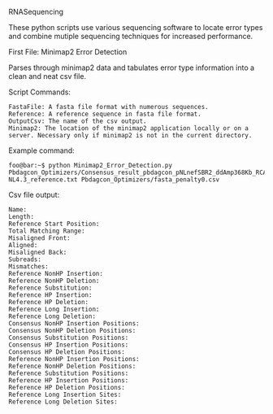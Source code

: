 RNASequencing

These python scripts use various sequencing software to locate error types and combine mutiple sequencing techniques for increased performance.

First File: Minimap2 Error Detection

Parses through minimap2 data and tabulates error type information into a clean and neat csv file.
  
  Script Commands:
  
    FastaFile: A fasta file format with numerous sequences.
    Reference: A reference sequence in fasta file format.
    OutputCsv: The name of the csv output.
    Minimap2: The location of the minimap2 application locally or on a server. Necessary only if minimap2 is not in the current directory.
  Example command:
  ```console
  foo@bar:~$ python Minimap2_Error_Detection.py Pbdagcon_Optimizers/Consensus_result_pbdagcon_pNLnefSBR2_ddAmp368Kb_RCA.fasta_penalty0no1.0nan.fasta NL4.3_reference.txt Pbdagcon_Optimizers/fasta_penalty0.csv
  ```
 Csv file output:
  ```console
  Name:
  Length:
  Reference Start Position:
  Total Matching Range:	
  Misaligned Front:
  Aligned:
  Misaligned Back:
  Subreads:
  Mismatches:
  Reference NonHP Insertion:
  Reference NonHP Deletion:
  Reference Substitution:
  Reference HP Insertion:
  Reference HP Deletion:
  Reference Long Insertion:
  Reference Long Deletion:
  Consensus NonHP Insertion Positions:
  Consensus NonHP Deletion Positions:
  Consensus Substitution Positions:
  Consensus HP Insertion Positions:
  Consensus HP Deletion Positions:
  Reference NonHP Insertion Positions:
  Reference NonHP Deletion Positions:
  Reference Substitution Positions:
  Reference HP Insertion Positions:
  Reference HP Deletion Positions:
  Reference Long Insertion Sites:
  Reference Long Deletion Sites:
  ```
